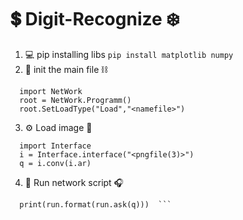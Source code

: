 # 💲 Digit-Recognize ❄️  
1. 💻 pip installing libs
  ``` pip install matplotlib numpy  ```
2. 🎁 init the main file ⛓️  
  ```
    import NetWork  
    root = NetWork.Programm()  
    root.SetLoadType("Load","<namefile>")
```
3. ⚙️ Load image 🍾  
  ```
    import Interface  
    i = Interface.interface("<pngfile(3)>")  
    q = i.conv(i.ar)
```
4. 🍩 Run network script 🎧  
  ```
    print(run.format(run.ask(q)))  ```      

